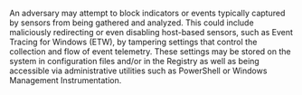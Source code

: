 An adversary may attempt to block indicators or events typically captured by sensors from being gathered and analyzed. This could include maliciously redirecting or even disabling host-based sensors, such as Event Tracing for Windows (ETW), by tampering settings that control the collection and flow of event telemetry. These settings may be stored on the system in configuration files and/or in the Registry as well as being accessible via administrative utilities such as PowerShell or Windows Management Instrumentation.
